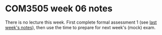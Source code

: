 COM3505 week 06 notes
===

There is no lecture this week. First complete formal assessment 1 (see [last
week's notes](Week05.mkd)), then use the time to prepare for next week's
(mock) exam.
